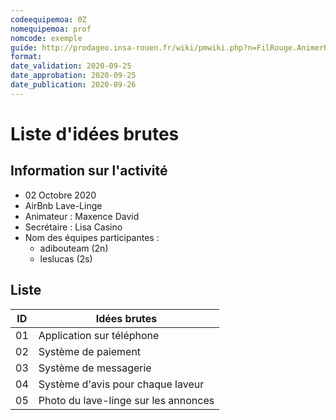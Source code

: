 ```yaml
---
codeequipemoa: 0Z
nomequipemoa: prof
nomcode: exemple
guide: http://prodageo.insa-rouen.fr/wiki/pmwiki.php?n=FilRouge.AnimerRemueMeninge
format:
date_validation: 2020-09-25
date_approbation: 2020-09-25
date_publication: 2020-09-26
---
```


# Liste d'idées brutes

## Information sur l'activité
- 02 Octobre 2020
- AirBnb Lave-Linge
- Animateur : Maxence David
- Secrétaire : Lisa Casino
- Nom des équipes participantes : 
  - adibouteam (2n)
  - leslucas (2s)

## Liste

| ID 	| Idées brutes 	|
|----	|--------------	|
| 01 	| Application sur téléphone       	|
| 02 	| Système de paiement       	|
| 03 	| Système de messagerie         	|
| 04 	| Système d'avis pour chaque laveur             	|
| 05	| Photo du lave-linge sur les annonces             	|
